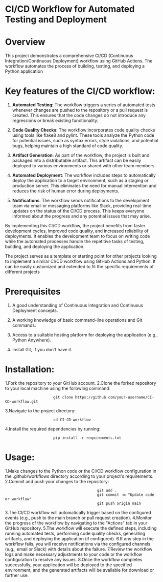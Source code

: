 # CI/CD Workflow for Automated Testing and Deployment

# Overview
This project demonstrates a comprehensive CI/CD (Continuous Integration/Continuous Deployment) workflow using GitHub Actions. The workflow automates the process of building, testing, and deploying a Python application

# Key features of the CI/CD workflow:

1. **Automated Testing**: The workflow triggers a series of automated tests whenever changes are pushed to the repository or a pull request is created. This ensures that the code changes do not introduce any regressions or break existing functionality.

2. **Code Quality Checks**: The workflow incorporates code quality checks using tools like flake8 and pylint. These tools analyze the Python code for potential issues, such as syntax errors, style violations, and potential bugs, helping maintain a high standard of code quality.

3. **Artifact Generation**: As part of the workflow, the project is built and packaged into a distributable artifact. This artifact can be easily deployed to various environments or shared with other team members.

4. **Automated Deployment**: The workflow includes steps to automatically deploy the application to a target environment, such as a staging or production server. This eliminates the need for manual intervention and reduces the risk of human error during deployments.

5. **Notifications**: The workflow sends notifications to the development team via email or messaging platforms like Slack, providing real-time updates on the status of the CI/CD process. This keeps everyone informed about the progress and any potential issues that may arise.

By implementing this CI/CD workflow, the project benefits from faster development cycles, improved code quality, and increased reliability of deployments. It enables the development team to focus on writing code while the automated processes handle the repetitive tasks of testing, building, and deploying the application.

The project serves as a template or starting point for other projects looking to implement a similar CI/CD workflow using GitHub Actions and Python. It can be easily customized and extended to fit the specific requirements of different projects

# Prerequisites

1. A good understanding of Continuous Integration and Continuous Deployment concepts.
  
2. A working knowledge of basic command-line operations and Git commands.
 
3. Access to a suitable hosting platform for deploying the application (e.g., Python Anywhere).
   
4. Install Git, if you don't have it.

# Installation:

1.Fork the repository to your GitHub account.
2.Clone the forked repository to your local machine using the following command:

                          git clone https://github.com/your-username/CI-CD-workflow.git
3.Navigate to the project directory:

                          cd CI-CD-workflow
4.Install the required dependencies by running:

                          pip install -r requirements.txt

# Usage:

1.Make changes to the Python code or the CI/CD workflow configuration in the .github/workflows directory according to your project's requirements.
2.Commit and push your changes to the repository:

                                              git add .
                                              git commit -m "Update code or workflow"
                                              git push origin main
3.The CI/CD workflow will automatically trigger based on the configured events (e.g., push to the main branch or pull request creation).
4.Monitor the progress of the workflow by navigating to the "Actions" tab in your GitHub repository.
5.The workflow will execute the defined steps, including running automated tests, performing code quality checks, generating artifacts, and deploying the application (if configured).
6.If any step in the workflow fails, you will receive notifications via the configured channels (e.g., email or Slack) with details about the failure.
7.Review the workflow logs and make necessary adjustments to your code or the workflow configuration to resolve any issues.
8.Once the workflow completes successfully, your application will be deployed to the specified environment, and the generated artifacts will be available for download or further use.


